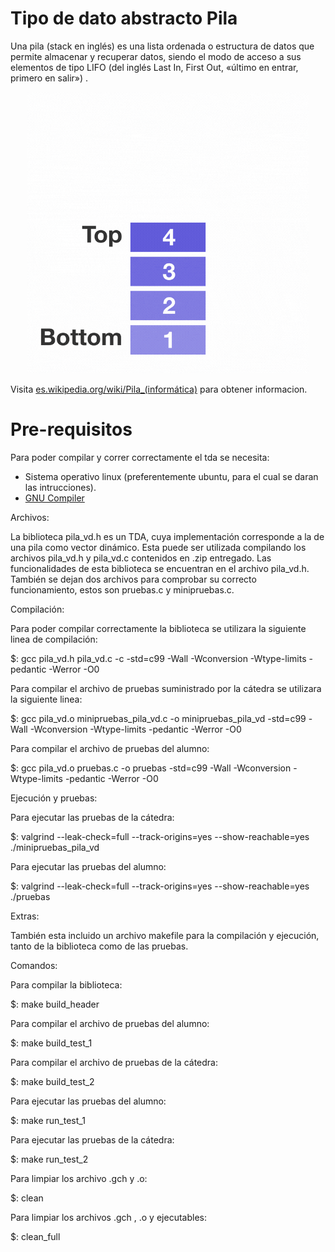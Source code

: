 
# Tipo de dato abstracto Pila

Una pila (stack en inglés) es una lista ordenada o estructura de datos que permite almacenar y recuperar datos, siendo el modo de acceso a sus elementos de tipo LIFO (del inglés Last In, First Out, «último en entrar, primero en salir») .

<p align="center">
  <img width="450" src="https://github.com/P-Jonathan/sources/blob/master/img/stack.gif">
</p>

Visita [es.wikipedia.org/wiki/Pila_(informática)](https://es.wikipedia.org/wiki/Pila_(inform%C3%A1tica)) para obtener informacion.

# Pre-requisitos

Para poder compilar y correr correctamente el tda se necesita:

- Sistema operativo linux (preferentemente ubuntu, para el cual se daran las intrucciones).
- [GNU Compiler](https://gcc.gnu.org/install/index.html)

Archivos:

La biblioteca pila_vd.h es un TDA, cuya implementación corresponde a la de una pila como vector dinámico. Esta puede ser utilizada compilando los archivos pila_vd.h y pila_vd.c contenidos en .zip entregado.
Las funcionalidades de esta biblioteca se encuentran en el archivo pila_vd.h. También se dejan dos archivos para comprobar su correcto funcionamiento, estos son pruebas.c y minipruebas.c.

Compilación:

Para poder compilar correctamente la biblioteca se utilizara la siguiente linea de compilación:

$: gcc pila_vd.h pila_vd.c -c -std=c99 -Wall -Wconversion -Wtype-limits -pedantic -Werror -O0

Para compilar el archivo de pruebas suministrado por la cátedra se utilizara la siguiente linea:

$: gcc pila_vd.o minipruebas_pila_vd.c -o minipruebas_pila_vd -std=c99 -Wall -Wconversion -Wtype-limits -pedantic -Werror -O0

Para compilar el archivo de pruebas del alumno:

$: gcc pila_vd.o pruebas.c -o pruebas -std=c99 -Wall -Wconversion -Wtype-limits -pedantic -Werror -O0

Ejecución y pruebas:

Para ejecutar las pruebas de la cátedra:

$: valgrind --leak-check=full --track-origins=yes --show-reachable=yes ./minipruebas_pila_vd

Para ejecutar las pruebas del alumno:

$: valgrind --leak-check=full --track-origins=yes --show-reachable=yes ./pruebas

Extras:

También esta incluido un archivo makefile para la compilación y ejecución, tanto de la biblioteca como de las pruebas.

Comandos:

Para compilar la biblioteca:

$: make build_header

Para compilar el archivo de pruebas del alumno:

$: make build_test_1

Para compilar el archivo de pruebas de la cátedra:

$: make build_test_2

Para ejecutar las pruebas del alumno:

$: make run_test_1

Para ejecutar las pruebas de la cátedra:

$: make run_test_2

Para limpiar los archivo .gch y .o:

$: clean

Para limpiar los archivos .gch , .o y ejecutables:

$: clean_full
